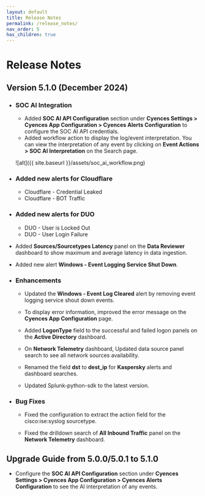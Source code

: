 ```yaml
---
layout: default
title: Release Notes
permalink: /release_notes/
nav_order: 5
has_children: true
---
```


# Release Notes


## Version 5.1.0 (December 2024)

* ### SOC AI Integration
    * Added **SOC AI API Configuration** section under **Cyences Settings > Cyences App Configuration > Cyences Alerts Configuration** to configure the SOC AI API credentials.
    * Added workflow action to display the log/event interpretation. You can view the interpretation of any event by clicking on **Event Actions > SOC AI Interpretation** on the Search page.

    ![alt]({{ site.baseurl }}/assets/soc_ai_workflow.png)

* ### Added new alerts for Cloudflare
    * Cloudflare - Credential Leaked
    * Cloudflare - BOT Traffic

* ### Added new alerts for DUO
    * DUO - User is Locked Out
    * DUO - User Login Failure

* Added **Sources/Sourcetypes Latency** panel on the **Data Reviewer** dashboard to show maximum and average latency in data ingestion.

* Added new alert **Windows - Event Logging Service Shut Down**.


* ### Enhancements

    * Updated the **Windows - Event Log Cleared** alert by removing event logging service shout down events.

    * To display error information, improved the error message on the **Cyences App Configuration** page.

    * Added **LogonType** field to the successful and failed logon panels on the **Active Directory** dashboard.

    * On **Network Telemetry** dashboard, Updated data source panel search to see all network sources availability.

    * Renamed the field **dst** to **dest_ip** for **Kaspersky** alerts and dashboard searches. 

    * Updated Splunk-python-sdk to the latest version.


* ### Bug Fixes

    * Fixed the configuration to extract the action field for the cisco:ise:syslog sourcetype. 

    * Fixed the drilldown search of **All Inbound Traffic** panel on the **Network Telemetry** dashboard.


## Upgrade Guide from 5.0.0/5.0.1 to 5.1.0

* Configure the **SOC AI API Configuration** section under **Cyences Settings > Cyences App Configuration > Cyences Alerts Configuration** to see the AI interpretation of any events.